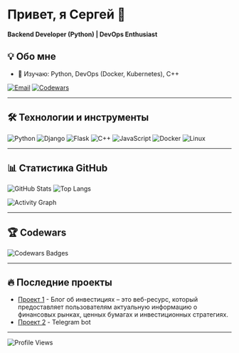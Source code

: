 # Привет, я Сергей 👋

**Backend Developer (Python) | DevOps Enthusiast**
## 💡 Обо мне
- 🌱 Изучаю: Python, DevOps (Docker, Kubernetes), C++

[![Email](https://img.shields.io/badge/Email-89090168690@mail.ru-D14836?style=flat&logo=gmail&logoColor=white)](mailto:89090168690@mail.ru)
[![Codewars](https://img.shields.io/badge/Codewars-BotalovSerg-B1361E?style=flat&logo=codewars&logoColor=white)](https://www.codewars.com/users/BotalovSerg)

---

## 🛠 Технологии и инструменты

![Python](https://img.shields.io/badge/Python-3776AB?style=for-the-badge&logo=python&logoColor=white)
![Django](https://img.shields.io/badge/Django-092E20?style=for-the-badge&logo=django&logoColor=white)
![Flask](https://img.shields.io/badge/Flask-000000?style=for-the-badge&logo=flask&logoColor=white)
![C++](https://img.shields.io/badge/C++-00599C?style=for-the-badge&logo=c%2B%2B&logoColor=white)
![JavaScript](https://img.shields.io/badge/JavaScript-F7DF1E?style=for-the-badge&logo=javascript&logoColor=black)
![Docker](https://img.shields.io/badge/Docker-2496ED?style=for-the-badge&logo=docker&logoColor=white)
![Linux](https://img.shields.io/badge/Linux-FCC624?style=for-the-badge&logo=linux&logoColor=black)

---

## 📊 Статистика GitHub

![GitHub Stats](https://github-readme-stats.vercel.app/api?username=BotalovSerg&show_icons=true&theme=radical)
![Top Langs](https://github-readme-stats.vercel.app/api/top-langs/?username=BotalovSerg&layout=compact&theme=radical&hide=html,css)

![Activity Graph](https://github-readme-activity-graph.vercel.app/graph?username=BotalovSerg&theme=github-dark)

---

## 🏆 Codewars

![Codewars Badges](https://www.codewars.com/users/BotalovSerg/badges/small)

---

## 🔥 Последние проекты

- [Проект 1](https://github.com/BotalovSerg/blog-investment) - Блог об инвестициях – это веб-ресурс, который предоставляет пользователям актуальную информацию о финансовых рынках, ценных бумагах и инвестиционных стратегиях.
- [Проект 2](https://github.com/BotalovSerg/telegram-bot-notes) - Telegram bot

---

![Profile Views](https://komarev.com/ghpvc/?username=BotalovSerg&label=Profile+Views&color=blueviolet)
